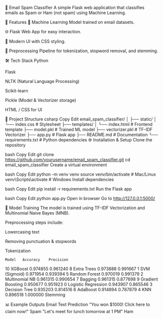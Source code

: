 📧 Email Spam Classifier
A simple Flask web application that classifies emails as Spam or Ham (not spam) using Machine Learning.

🚀 Features
🧠 Machine Learning Model trained on email datasets.

🌐 Flask Web App for easy interaction.

🎨 Modern UI with CSS styling.

📜 Preprocessing Pipeline for tokenization, stopword removal, and stemming.

🛠️ Tech Stack
Python

Flask

NLTK (Natural Language Processing)

Scikit-learn

Pickle (Model & Vectorizer storage)

HTML / CSS for UI

📂 Project Structure
csharp
Copy
Edit
email_spam_classifier/
│
├── static/
│   └── index.css               # Stylesheet
├── templates/
│   └── index.html              # Frontend template
├── model.pkl                   # Trained ML model
├── vectorizer.pkl              # TF-IDF Vectorizer
├── app.py                      # Flask app
├── README.md                   # Documentation
└── requirements.txt            # Python dependencies
⚙️ Installation & Setup
Clone the repository

bash
Copy
Edit
git clone https://github.com/yourusername/email_spam_classifier.git
cd email_spam_classifier
Create a virtual environment

bash
Copy
Edit
python -m venv venv
source venv/bin/activate   # Mac/Linux
venv\Scripts\activate      # Windows
Install dependencies

bash
Copy
Edit
pip install -r requirements.txt
Run the Flask app

bash
Copy
Edit
python app.py
Open in browser
Go to http://127.0.0.1:5000/

🧠 Model Training
The model is trained using TF-IDF Vectorization and Multinomial Naive Bayes (MNB).

Preprocessing steps include:

Lowercasing text

Removing punctuation & stopwords

Tokenization

	Model	Accuracy	Precision
10	XGBoost	0.974855	0.961240
8	Extra Trees	0.973888	0.991667
1	SVM (Sigmoid)	0.971954	0.939394
5	Random Forest	0.970019	0.991379
2	Multinomial NB	0.961315	0.990654
7	Bagging	0.961315	0.877698
9	Gradient Boosting	0.950677	0.951923
0	Logistic Regression	0.943907	0.865546
3	Decision Tree	0.935203	0.814516
6	AdaBoost	0.914894	0.787879
4	KNN	0.896518	1.000000
Stemming

📊 Example Outputs
Email Text	Prediction
"You won $1000! Click here to claim now!"	Spam
"Let's meet for lunch tomorrow at 1 PM"	Ham
